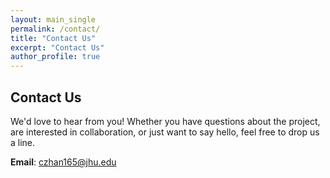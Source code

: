 ```yaml
---
layout: main_single
permalink: /contact/
title: "Contact Us"
excerpt: "Contact Us"
author_profile: true
---
```



## Contact Us

We'd love to hear from you! Whether you have questions about the project, are interested in collaboration, or just want to say hello, feel free to drop us a line.

**Email**: [czhan165@jhu.edu](mailto:czhan165@jhu.edu)
